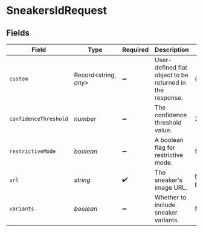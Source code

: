 # SneakersIdRequest


## Fields

| Field                                                                                                                                             | Type                                                                                                                                              | Required                                                                                                                                          | Description                                                                                                                                       | Example                                                                                                                                           |
| ------------------------------------------------------------------------------------------------------------------------------------------------- | ------------------------------------------------------------------------------------------------------------------------------------------------- | ------------------------------------------------------------------------------------------------------------------------------------------------- | ------------------------------------------------------------------------------------------------------------------------------------------------- | ------------------------------------------------------------------------------------------------------------------------------------------------- |
| `custom`                                                                                                                                          | Record<string, *any*>                                                                                                                             | :heavy_minus_sign:                                                                                                                                | User-defined flat object to be returned in the response.                                                                                          | {"myCustomProp":"Hello!","myCustomValue":10}                                                                                                      |
| `confidenceThreshold`                                                                                                                             | *number*                                                                                                                                          | :heavy_minus_sign:                                                                                                                                | The confidence threshold value.                                                                                                                   | 25                                                                                                                                                |
| `restrictiveMode`                                                                                                                                 | *boolean*                                                                                                                                         | :heavy_minus_sign:                                                                                                                                | A boolean flag for restrictive mode.                                                                                                              | false                                                                                                                                             |
| `url`                                                                                                                                             | *string*                                                                                                                                          | :heavy_check_mark:                                                                                                                                | The sneaker's image URL.                                                                                                                          | https://www.shutterstock.com/shutterstock/photos/647477452/display_1500/stock-photo-urban-teenager-legs-silhouette-wearing-sneakers-647477452.jpg |
| `variants`                                                                                                                                        | *boolean*                                                                                                                                         | :heavy_minus_sign:                                                                                                                                | Whether to include sneaker variants.                                                                                                              | false                                                                                                                                             |